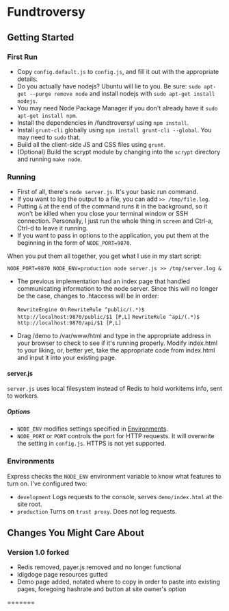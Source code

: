 # Fundtroversy

## Getting Started

### First Run

- Copy `config.default.js` to `config.js`, and fill it out with the appropriate details.
- Do you actually have nodejs? Ubuntu will lie to you. Be sure: `sudo apt-get --purge remove node` and
	install nodejs with `sudo apt-get install nodejs`.
- You may need Node Package Manager if you don't already have it `sudo apt-get install npm`.
- Install the dependencies in /fundtroversy/ using `npm install`.
- Install `grunt-cli` globally using `npm install grunt-cli --global`. You may need to `sudo` that.
- Build all the client-side JS and CSS files using `grunt`.
- (Optional) Build the scrypt module by changing into the `scrypt` directory and running `make node`.

### Running

- First of all, there's `node server.js`. It's your basic run command.
- If you want to log the output to a file, you can add `>> /tmp/file.log`.
- Putting `&` at the end of the command runs it in the background, so it won't be killed when you close your terminal window or SSH connection. Personally, I just run the whole thing in `screen` and Ctrl-a, Ctrl-d to leave it running.
- If you want to pass in options to the application, you put them at the beginning in the form of `NODE_PORT=9870`.

When you put them all together, you get what I use in my start script:

`NODE_PORT=9870 NODE_ENV=production node server.js >> /tmp/server.log &`

- The previous implementation had an index page that handled communicating information to the node server. Since this will no longer be the case, changes to .htaccess will be in order:

    `RewriteEngine On`
    `RewriteRule ^public/(.*)$ http://localhost:9870/public/$1 [P,L]`
    `RewriteRule ^api/(.*)$ http://localhost:9870/api/$1 [P,L]`

- Drag /demo to /var/www/html and type in the appropriate address in your browser to check to see if it's running properly. Modify index.html to your liking, or, better yet, take the appropriate code from index.html and input it into your existing page.


#### server.js

`server.js` uses local filesystem instead of Redis to hold workitems info, sent to workers.

##### Options

- `NODE_ENV` modifies settings specified in [Environments](#environments).
- `NODE_PORT` or `PORT` controls the port for HTTP requests. It will overwrite the setting in `config.js`. HTTPS is not yet supported.

### Environments

Express checks the `NODE_ENV` environment variable to know what features to turn on. I've configured two:

- `development` Logs requests to the console, serves `demo/index.html` at the site root.
- `production` Turns on `trust proxy`. Does not log requests.


## Changes You Might Care About


### Version 1.0 forked

- Redis removed, payer.js removed and no longer functional
- idigdoge page resources gutted
- Demo page added, notated where to copy in order to paste into existing pages, foregoing hashrate and button at site owner's option

=======

